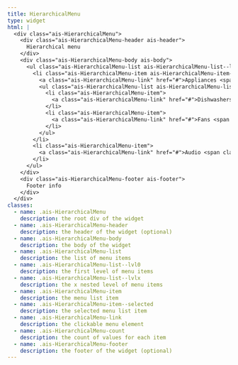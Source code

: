 ```yaml
---
title: HierarchicalMenu
type: widget
html: |
  <div class="ais-HierarchicalMenu">
    <div class="ais-HierarchicalMenu-header ais-header">
      Hierarchical menu
    </div>
    <div class="ais-HierarchicalMenu-body ais-body">
      <ul class="ais-HierarchicalMenu-list ais-HierarchicalMenu-list--lvl0">
        <li class="ais-HierarchicalMenu-item ais-HierarchicalMenu-item--selected">
          <a class="ais-HierarchicalMenu-link" href="#">Appliances <span class="ais-HierarchicalMenu-count">4,306</span></a>
          <ul class="ais-HierarchicalMenu-list ais-HierarchicalMenu-list--lvl1">
            <li class="ais-HierarchicalMenu-item">
              <a class="ais-HierarchicalMenu-link" href="#">Dishwashers <span class="ais-HierarchicalMenu-count">181</span></a>
            </li>
            <li class="ais-HierarchicalMenu-item">
              <a class="ais-HierarchicalMenu-link" href="#">Fans <span class="ais-HierarchicalMenu-count">91</span></a>
            </li>
          </ul>
        </li>
        <li class="ais-HierarchicalMenu-item">
          <a class="ais-HierarchicalMenu-link" href="#">Audio <span class="ais-HierarchicalMenu-count">1,570</span></a>
        </li>
      </ul>
    </div>
    <div class="ais-HierarchicalMenu-footer ais-footer">
      Footer info
    </div>
  </div>
classes:
  - name: .ais-HierarchicalMenu
    description: the root div of the widget
  - name: .ais-HierarchicalMenu-header
    description: the header of the widget (optional)
  - name: .ais-HierarchicalMenu-body
    description: the body of the widget
  - name: .ais-HierarchicalMenu-list
    description: the list of menu items
  - name: .ais-HierarchicalMenu-list--lvl0
    description: the first level of menu items
  - name: .ais-HierarchicalMenu-list--lvlx
    description: the x nested level of menu items
  - name: .ais-HierarchicalMenu-item
    description: the menu list item
  - name: .ais-HierarchicalMenu-item--selected
    description: the selected menu list item
  - name: .ais-HierarchicalMenu-link
    description: the clickable menu element
  - name: .ais-HierarchicalMenu-count
    description: the count of values for each item
  - name: .ais-HierarchicalMenu-footer
    description: the footer of the widget (optional)
---
```

